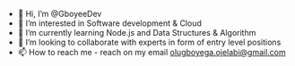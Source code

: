 - 👋 Hi, I’m @GboyeeDev
- 👀 I’m interested in Software development & Cloud
- 🌱 I’m currently learning Node.js and Data Structures & Algorithm
- 💞️ I’m looking to collaborate with experts in form of entry level positions
- 📫 How to reach me - reach on my email olugboyega.ojelabi@gmail.com

<!---
GboyeeDev/GboyeeDev is a ✨ special ✨ repository because its `README.md` (this file) appears on your GitHub profile.
You can click the Preview link to take a look at your changes.
--->
